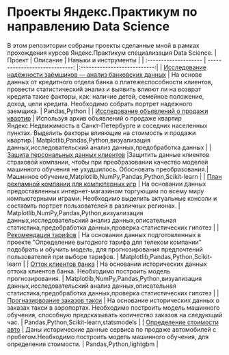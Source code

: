 # Проекты Яндекс.Практикум по направлению Data Science
 В этом репозитории собраны проекты сделанные мной в рамках прохождения курсов Яндекс.Практикум специализация Data Science.
 | Проект | Описание | Навыки и инструменты |
| :-------------------- | -----------------------------:     |:---------------------------:|
|  [Исследование надёжности заёмщиков — анализ банковских данных](https://github.com/gminchukovich/yandex-praktikum-projects/tree/main/1.Исследование%20надежности%20заемщиков) | На основе данных от кредитного отдела банка о платежеспособности клиентов, провести статистический анализ и выявить влияют ли на возврат кредита такие факторы, как: наличие детей, семейное положение, доход, цели кредита. Необходимо собрать портрет надежного заемщика. | Pandas,Python |
| [Исследование объявлений о продажи квартир](https://github.com/gminchukovich/yandex-praktikum-projects/tree/main/2.Исследование%20объявлений%20о%20продажи%20квартир) | Используя архив объявлений о продаже квартир Яндекс.Недвижимость в Санкт-Петербурге и соседних населенных пунктах. Выделить факторы влияющие на стоимость и продажи квартир.| Matplotlib,Pandas,Python,визуализация данных,исследовательский анализ данных,предобработка данных |
| [Защита персональных данных клиентов]([https://github.com/gminchukovich/yandex-praktikum-projects/tree/main/2.Исследование%20объявлений%20о%20продажи%20квартир](https://github.com/gminchukovich/yandex-praktikum-projects/tree/main/3.Защита%20данных%20клиентов%20страховой%20компании)) |Защитить данные клиентов страховой компании, чтобы при преобразовании качество моделей машинного обучения не ухудшилось. Обосновать преобразования.| Машинное обучение,Matplotlib,NumPy,Pandas,Python,Scikit-learn |
| [План рекламной компании для компютерных игр](https://github.com/gminchukovich/yandex-praktikum-projects/tree/main/4.План%20рекламных%20компаний%20для%20магазина%20компьютерных%20игр) | На основании данных предоставленных интернет-магазином торгующим по всему миру компьютерными играми. Необходимо выделить актуальные консоли и составить портрет пользователей в различных регионах. | Matplotlib,NumPy,Pandas,Python,визуализация данных,исследовательский анализ данных,описательная статистика,предобработка данных,проверка статистических гипотез |
| [Рекомендация тарифов](https://github.com/gminchukovich/yandex-praktikum-projects/tree/main/5.Рекомендация%20тарифов) | На основании данных подготовленных в проекте "Определение выгодного тарифа для телеком компании" подобрать и обучить модель, для прогнозирования предпочтений пользователей при выборе тарифов. | Matplotlib,Pandas,Python,Scikit-learn |
| [Отток клиентов банка](https://github.com/gminchukovich/yandex-praktikum-projects/tree/main/6.Отток%20клиентов) | На основании исторических данных оттока клиентов банка. Необходимо построить модель прогнозирования. | Matplotlib,NumPy,Pandas,Python,визуализация данных,исследовательский анализ данных,описательная статистика,предобработка данных,проверка статистических гипотез |
| [Прогназирвоание заказов такси](https://github.com/gminchukovich/yandex-praktikum-projects/tree/main/7.Прогнозирование%20заказов%20такси) | На основание исторических данных о заказах такси в аэропортах. Необходимо построить модель машинного обучения, способную предсказывать количество заказов на следующий час. | Pandas,Python,Scikit-learn,statsmodels |
| [Определение стоимости авто](https://github.com/gminchukovich/yandex-praktikum-projects/tree/main/8.Определение%20стоимости%20авто) | Даны исторические данные сервиса по продаже автомобилей с пробегом.Необходимо построить модель машинного обучения, для определения стоимости. | Pandas,Python,lightgbm |
